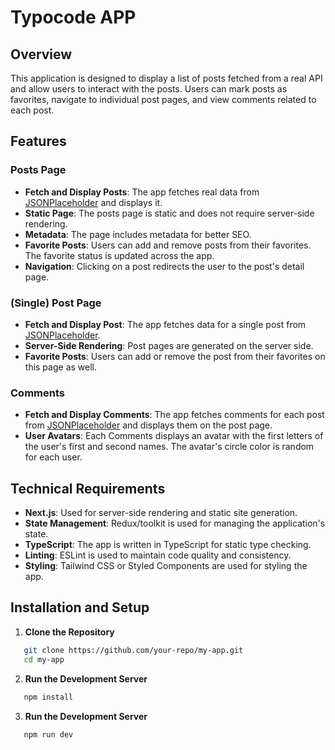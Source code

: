 # Typocode APP

## Overview

This application is designed to display a list of posts fetched from a real API and allow users to interact with the posts. Users can mark posts as favorites, navigate to individual post pages, and view comments related to each post.

## Features

### Posts Page

- **Fetch and Display Posts**: The app fetches real data from [JSONPlaceholder](https://jsonplaceholder.typicode.com/posts) and displays it.
- **Static Page**: The posts page is static and does not require server-side rendering.
- **Metadata**: The page includes metadata for better SEO.
- **Favorite Posts**: Users can add and remove posts from their favorites. The favorite status is updated across the app.
- **Navigation**: Clicking on a post redirects the user to the post's detail page.

### (Single) Post Page

- **Fetch and Display Post**: The app fetches data for a single post from [JSONPlaceholder](https://jsonplaceholder.typicode.com/posts/:id).
- **Server-Side Rendering**: Post pages are generated on the server side.
- **Favorite Posts**: Users can add or remove the post from their favorites on this page as well.

### Comments

- **Fetch and Display Comments**: The app fetches comments for each post from [JSONPlaceholder](https://jsonplaceholder.typicode.com/posts/:id/comments) and displays them on the post page.
- **User Avatars**: Each Comments displays an avatar with the first letters of the user's first and second names. The avatar's circle color is random for each user.

## Technical Requirements

- **Next.js**: Used for server-side rendering and static site generation.
- **State Management**: Redux/toolkit is used for managing the application's state.
- **TypeScript**: The app is written in TypeScript for static type checking.
- **Linting**: ESLint is used to maintain code quality and consistency.
- **Styling**: Tailwind CSS or Styled Components are used for styling the app.

## Installation and Setup

1. **Clone the Repository**
```bash
   git clone https://github.com/your-repo/my-app.git
   cd my-app
```

2. **Run the Development Server**
```bash
   npm install
```

3. **Run the Development Server**
```bash
   npm run dev
```
